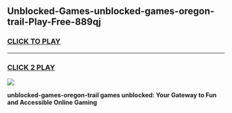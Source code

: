 
## Unblocked-Games-unblocked-games-oregon-trail-Play-Free-889qj
<h3>
<a href="https://premium76.site?title=unblocked-games-oregon-trail&ref=15A">CLICK TO PLAY</a></h3>
<hr>

<h3>
<a href="https://premium76.site?title=unblocked-games-oregon-trail&ref=15A">CLICK 2 PLAY</a>
  
</h3>

<a href="https://premium76.site?title=unblocked-games-oregon-trail&ref=15A"><img src="https://clearcache.store/games.png"></a>


**unblocked-games-oregon-trail games unblocked: Your Gateway to Fun and Accessible Online Gaming**
